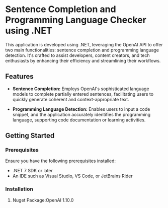 # Sentence Completion and Programming Language Checker using .NET

This application is developed using .NET, leveraging the OpenAI API to offer two main functionalities: sentence completion and programming language detection. It's crafted to assist developers, content creators, and tech enthusiasts by enhancing their efficiency and streamlining their workflows.

## Features

- **Sentence Completion:** Employs OpenAI's sophisticated language models to complete partially entered sentences, facilitating users to quickly generate coherent and context-appropriate text.

- **Programming Language Detection:** Enables users to input a code snippet, and the application accurately identifies the programming language, supporting code documentation or learning activities.

## Getting Started

### Prerequisites

Ensure you have the following prerequisites installed:
- .NET 7 SDK or later
- An IDE such as Visual Studio, VS Code, or JetBrains Rider

### Installation

1. Nuget Package:OpenAI 1.10.0
